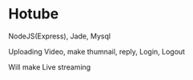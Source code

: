 # Hotube


NodeJS(Express), Jade, Mysql

Uploading Video, make thumnail, reply, Login, Logout


Will make Live streaming

